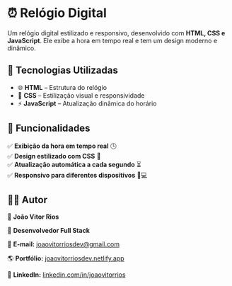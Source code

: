 # ⏰ Relógio Digital  

Um relógio digital estilizado e responsivo, desenvolvido com **HTML, CSS e JavaScript**. Ele exibe a hora em tempo real e tem um design moderno e dinâmico.  

## 🚀 Tecnologias Utilizadas  

- 🌐 **HTML** – Estrutura do relógio  
- 🎨 **CSS** – Estilização visual e responsividade  
- ⚡ **JavaScript** – Atualização dinâmica do horário  

## 📌 Funcionalidades  

✅ **Exibição da hora em tempo real** 🕒  
✅ **Design estilizado com CSS** 🎨  
✅ **Atualização automática a cada segundo** ⏳  
✅ **Responsivo para diferentes dispositivos** 📱💻  

## 👨‍💻 Autor  

📌 **João Vitor Rios**  

💼 **Desenvolvedor Full Stack**  

📧 **E-mail:** [joaovitorriosdev@gmail.com](mailto:joaovitorriosdev@gmail.com)  

🌎 **Portfólio:** [joaovitorriosdev.netlify.app](https://joaovitorriosdev.netlify.app)  

👔 **LinkedIn:** [linkedin.com/in/joaovitorrios](https://www.linkedin.com/in/joaovitorrios/)  
